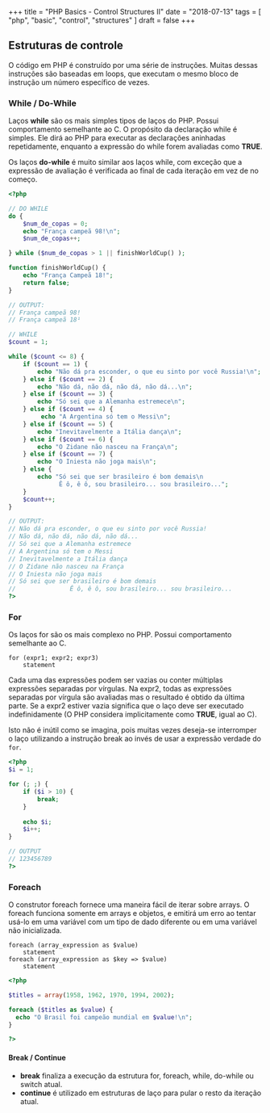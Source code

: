 +++
title = "PHP Basics - Control Structures II"
date = "2018-07-13"
tags = [
  "php", "basic", "control", "structures"
]
draft = false
+++

## Estruturas de controle

O código em PHP é construído por uma série de instruções. Muitas
dessas instruções são baseadas em loops, que executam o mesmo bloco de instrução um número específico de vezes.

### While / Do-While

Laços **while** são os mais simples tipos de laços do PHP. Possui comportamento semelhante ao C. O propósito da declaração 
while é simples. Ele dirá ao PHP para executar as declarações aninhadas repetidamente, 
enquanto a expressão do while forem avaliadas como **TRUE**.

Os laços **do-while** é muito similar aos laços while, com exceção que a expressão de avaliação é verificada ao 
final de cada iteração em vez de no começo.

```php
<?php

// DO WHILE
do {
    $num_de_copas = 0;
    echo "França campeã 98!\n";
    $num_de_copas++; 

} while ($num_de_copas > 1 || finishWorldCup() );

function finishWorldCup() {
    echo "França Campeã 18!";
    return false;
}

// OUTPUT:
// França campeã 98!
// França campeã 18¹

// WHILE
$count = 1;

while ($count <= 8) {
    if ($count == 1) {
        echo "Não dá pra esconder, o que eu sinto por você Russia!\n";
    } else if ($count == 2) {
        echo "Não dá, não dá, não dá, não dá...\n";
    } else if ($count == 3) {
        echo "Só sei que a Alemanha estremece\n";
    } else if ($count == 4) {
         echo "A Argentina só tem o Messi\n";
    } else if ($count == 5) {
        echo "Inevitavelmente a Itália dança\n";
    } else if ($count == 6) {
        echo "O Zidane não nasceu na França\n";
    } else if ($count == 7) {
        echo "O Iniesta não joga mais\n";
    } else {
        echo "Só sei que ser brasileiro é bom demais\n
              Ê ô, ê ô, sou brasileiro... sou brasileiro...";
    }
    $count++;
}

// OUTPUT:
// Não dá pra esconder, o que eu sinto por você Russia!
// Não dá, não dá, não dá, não dá...
// Só sei que a Alemanha estremece
// A Argentina só tem o Messi
// Inevitavelmente a Itália dança
// O Zidane não nasceu na França
// O Iniesta não joga mais
// Só sei que ser brasileiro é bom demais
//               Ê ô, ê ô, sou brasileiro... sou brasileiro...
?>
```

### For

Os laços for são os mais complexo no PHP. Possui comportamento semelhante ao C. 

```
for (expr1; expr2; expr3)
    statement
```

Cada uma das expressões podem ser vazias ou conter múltiplas expressões separadas por vírgulas. 
Na expr2, todas as expressões separadas por vírgula são avaliadas mas o resultado é obtido da última parte. 
Se a expr2 estiver vazia significa que o laço deve ser executado indefinidamente 
(O PHP considera implicitamente como **TRUE**, igual ao C). 

Isto não é inútil como se imagina, pois muitas vezes deseja-se interromper o laço utilizando a instrução break ao 
invés de usar a expressão verdade do `for`.

```php
<?php
$i = 1;

for (; ;) {
    if ($i > 10) {
        break;
    }
    
    echo $i;
    $i++;
}

// OUTPUT
// 123456789
?>
```

### Foreach

O construtor foreach fornece uma maneira fácil de iterar sobre arrays. O foreach funciona somente em arrays e objetos, 
e emitirá um erro ao tentar usá-lo em uma variável com um tipo de dado diferente ou em uma variável não inicializada. 

```
foreach (array_expression as $value)
    statement
foreach (array_expression as $key => $value)
    statement
```

```php
<?php

$titles = array(1958, 1962, 1970, 1994, 2002); 

foreach ($titles as $value) {
  echo "O Brasil foi campeão mundial em $value!\n";
}

?> 
```

#### Break / Continue

* **break** finaliza a execução da estrutura for, foreach, while, do-while ou switch atual.
* **continue** é utilizado em estruturas de laço para pular o resto da iteração atual.